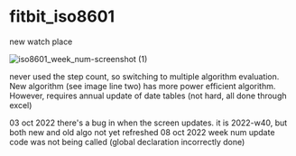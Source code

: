 # fitbit_iso8601
new watch place

![iso8601_week_num-screenshot (1)](https://user-images.githubusercontent.com/82346707/194729520-215ec54a-7c5b-4878-90cf-d26630508833.png)



never used the step count, so switching to multiple algorithm evaluation. New algorithm (see image line two) has more power efficient algorithm. However, requires annual update of date tables (not hard, all done through excel)

03 oct 2022 there's a bug in when the screen updates. it is 2022-w40, but both new and old algo not yet refreshed
08 oct 2022 week num update code was not being called (global declaration incorrectly done)
